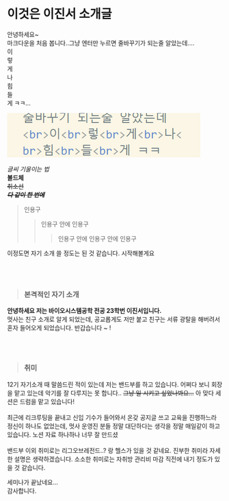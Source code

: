 # 이것은 이진서 소개글

안녕하세요~ <br>
마크다운을 처음 봅니다..그냥 엔터만 누르면 줄바꾸기가 되는줄 알았는데.... <br>이<br>렇<br>게<br>나<br>힘<br>들<br>게 ㅋㅋ...


![alt text](/img_jinseo/스크린샷%202024-03-09%20165832.png)


*글씨 기울이는 법*<br>
**볼드체**<br>
~~취소선~~<br>
***~~다 같이 한 번에~~***

>인용구
>>인용구 안에 인용구
>>>인용구 안에 인용구 안에 인용구 

이정도면 자기 소개 쓸 정도는 된 것 같습니다. 시작해볼게요<br><br><br><br>

> ### 본격적인 자기 소개
**안녕하세요 저는 바이오시스템공학 전공 23학번 이진서입니다.**<br>
멋사는 친구 소개로 알게 되었는데, 공교롭게도 저만 붙고 친구는 서류 광탈을 해버려서 혼자 들어오게 되었습니다. 반갑습니다 ~ !

<br><br>
> ### 취미
12기 자기소개 때 말씀드린 적이 있는데 저는 밴드부를 하고 있습니다. 어쩌다 보니 회장을 맡고 있는데 악기를 잘 다루지는 못 합니다.. ~~그냥 일 시키고 싶었나봐요...~~ 아 맞다 세션은 드럼을 맡고 있습니다!
<br><br>
최근에 리크루팅을 끝내고 신입 기수가 들어와서 온갖 공지글 쓰고 교육을 진행하느라 정신이 하나도 없었는데, 멋사 운영진 분들 정말 대단하다는 생각을 정말 매일같이 하고 있습니다. 노션 자료 하나하나 너무 잘 만드셨
<br><br>
밴드부 이외 취미로는 리그오브레전드..? 랑 헬스가 있을 것 같네요. 진부한 취미라 자세한 설명은 생략하겠습니다. 소소한 취미로는 자취방 관리비 마감 직전에 내기 정도가 있을 것 같습니다. 


세미나가 끝났네요...<br>
감사합니다.
